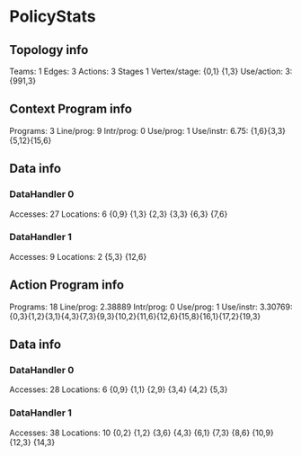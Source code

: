 # PolicyStats
## Topology info
Teams:		1
Edges:		3
Actions:	3
Stages		1
Vertex/stage:	{0,1} {1,3} 
Use/action:	3: {991,3} 

## Context Program info
Programs:	3
Line/prog:	9
Intr/prog:	0
Use/prog:	1
Use/instr:	6.75: {1,6}{3,3}{5,12}{15,6}

## Data info

### DataHandler 0
Accesses:	27
Locations:	6
{0,9} {1,3} {2,3} {3,3} {6,3} {7,6} 

### DataHandler 1
Accesses:	9
Locations:	2
{5,3} {12,6} 



## Action Program info
Programs:	18
Line/prog:	2.38889
Intr/prog:	0
Use/prog:	1
Use/instr:	3.30769: {0,3}{1,2}{3,1}{4,3}{7,3}{9,3}{10,2}{11,6}{12,6}{15,8}{16,1}{17,2}{19,3}

## Data info

### DataHandler 0
Accesses:	28
Locations:	6
{0,9} {1,1} {2,9} {3,4} {4,2} {5,3} 

### DataHandler 1
Accesses:	38
Locations:	10
{0,2} {1,2} {3,6} {4,3} {6,1} {7,3} {8,6} {10,9} {12,3} {14,3} 
